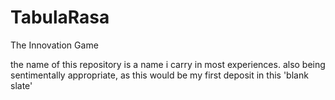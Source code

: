 # TabulaRasa
The Innovation Game

the name of this repository is a name i carry in most experiences. also being sentimentally appropriate, as this would be my first deposit in this 'blank slate'
